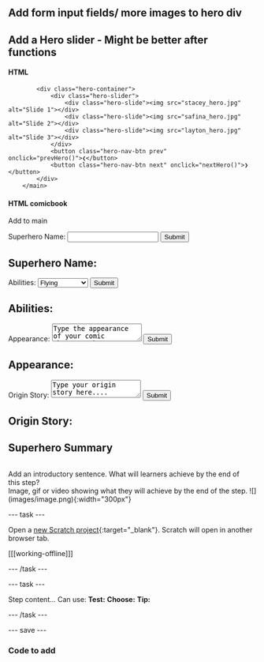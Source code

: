 ## Add form input fields/ more images to hero div 

## Add a Hero slider - Might be better after functions

#### HTML
<main>

            <div class="hero-container">
                <div class="hero-slider">
                    <div class="hero-slide"><img src="stacey_hero.jpg" alt="Slide 1"></div>
                    <div class="hero-slide"><img src="safina_hero.jpg" alt="Slide 2"></div>
                    <div class="hero-slide"><img src="layton_hero.jpg" alt="Slide 3"></div>
                </div>
                <button class="hero-nav-btn prev" onclick="prevHero()">❮</button>
                <button class="hero-nav-btn next" onclick="nextHero()">❯</button>
            </div>
        </main>


#### HTML comicbook
Add to main
<section>
            <div class="character-sheet">
                <div class="name-section">
                <div id="name-input">
                    <label>Superhero Name:</label>
                    <input type="text" id="name">
                    <button onclick="changeDisplay('name')">Submit</button>
                </div>
                <div id="name-display">
                    <h2>Superhero Name:</h2>
                    <span id="name-span"></span>
                </div>
            </div>
            <div class="class-section">
                <div id="class-input">
                    <label>Abilities:</label>
                    <select id="class">
                        <option value="Flight">Flying</option>
                        <option value="XXL Strength">XXL Strength</option>
                        <option value="Fire">Fire</option>
                        <option value="Ice">Ice</option>
                        <option value="Laser Rays">Laser Rays</option>
                        <option value="Telepathy">Telepathy</option>
                        <option value="Visions">Visions</option>
                        <option value="Stretch">Stretch</option>
                        <option value="Invisibility">Invisibility</option>
                        <option value="Shapeshift">Shapeshift</option>
                        <option value="Super speed">Speedstar</option>
                        <option value="Magic">Magic</option>
                        <option value="Time hop">Time travel</option>
                    </select>
                    <button onclick="changeDisplay('class')">Submit</button>
                </div>
                <div id="class-display">
                    <h2>Abilities:</h2>
                    <span id="class-span"></span>
                </div>
            </div>
            <div class="description-section">
                <div id="description-input">
                    <label>Appearance: </label> 
                    <textarea id="description">Type the appearance of your comic character here....</textarea>
                    <button onclick="changeDisplay('description')">Submit</button>
                </div>
                <div id="description-display">
                    <h2>Appearance:</h2>
                    <span id="description-span"></span>
                </div>
            </div>
            <div class="origin-section">
                <div id="origin-input">
                    <label>Origin Story: </label> 
                    <textarea id="origin">Type your origin story here....</textarea>
                    <button onclick="changeDisplay('origin')">Submit</button>
                </div>
                <div id="origin-display">
                    <h2>Origin Story:</h2>
                    <span id="origin-span"></span>
                </div>
            </div>
        </section>
        <section id="summary-section">
            <h2>Superhero Summary</h2>
            <p id="summary-paragraph"></p>
        </section>


~~~

~~~

<div style="display: flex; flex-wrap: wrap">
<div style="flex-basis: 200px; flex-grow: 1; margin-right: 15px;">
Add an introductory sentence. What will learners achieve by the end of this step?
</div>
<div>
Image, gif or video showing what they will achieve by the end of the step. ![](images/image.png){:width="300px"}
</div>
</div>

--- task ---

Open a [new Scratch project](http://rpf.io/scratch-new){:target="_blank"}. Scratch will open in another browser tab.

[[[working-offline]]]

--- /task ---

--- task ---

Step content... 
Can use:
**Test:**
**Choose:**
**Tip:**

--- /task ---

--- save ---

### Code to add


